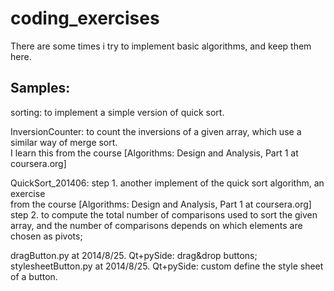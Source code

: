 coding_exercises
================

There are some times i try to implement basic algorithms, and keep them here. 


Samples: 
---- 
sorting: to implement a simple version of quick sort.   
       
InversionCounter: to count the inversions of a given array, which use a similar way of merge sort.   
I learn this from the course [Algorithms: Design and Analysis, Part 1 at coursera.org]    

QuickSort_201406: 
step 1. another implement of the quick sort algorithm, an exercise  
from the course [Algorithms: Design and Analysis, Part 1 at coursera.org]  
step 2. to compute the total number of comparisons used to sort the given  array, and the number of comparisons depends on which elements are chosen as pivots;

dragButton.py       at 2014/8/25. Qt+pySide: drag&drop buttons;
stylesheetButton.py at 2014/8/25. Qt+pySide: custom define the style sheet of a button. 


  
